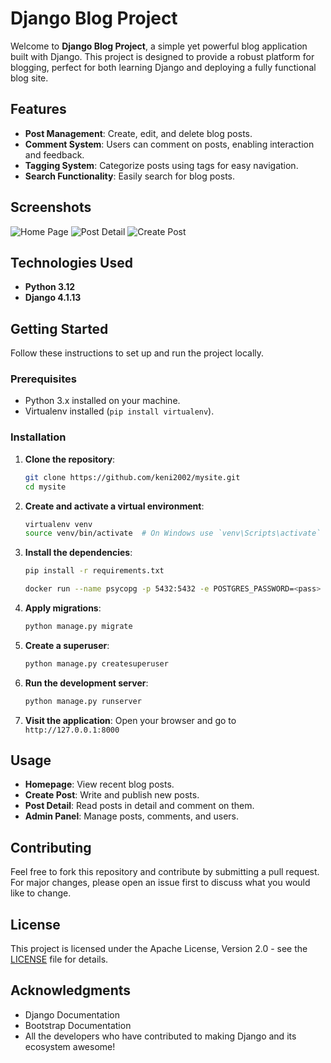 # Django Blog Project

Welcome to **Django Blog Project**, a simple yet powerful blog application built with Django. This project is designed to provide a robust platform for blogging, perfect for both learning Django and deploying a fully functional blog site.

## Features

- **Post Management**: Create, edit, and delete blog posts.
- **Comment System**: Users can comment on posts, enabling interaction and feedback.
- **Tagging System**: Categorize posts using tags for easy navigation.
- **Search Functionality**: Easily search for blog posts.

## Screenshots

![Home Page](screenshots/home.png)
![Post Detail](screenshots/post_detail.png)
![Create Post](screenshots/create_post.png)

## Technologies Used

- **Python 3.12**
- **Django 4.1.13**


## Getting Started

Follow these instructions to set up and run the project locally.

### Prerequisites

- Python 3.x installed on your machine.
- Virtualenv installed (`pip install virtualenv`).

### Installation

1. **Clone the repository**:
   ```sh
   git clone https://github.com/keni2002/mysite.git
   cd mysite
   ```

2. **Create and activate a virtual environment**:
   ```sh
   virtualenv venv
   source venv/bin/activate  # On Windows use `venv\Scripts\activate`
   ```

3. **Install the dependencies**:
   ```sh
   pip install -r requirements.txt
   ```

   ```sh
   docker run --name psycopg -p 5432:5432 -e POSTGRES_PASSWORD=<pass>  -d postgres
   ```

4. **Apply migrations**:
   ```sh
   python manage.py migrate
   ```

5. **Create a superuser**:
   ```sh
   python manage.py createsuperuser
   ```

6. **Run the development server**:
   ```sh
   python manage.py runserver
   ```

7. **Visit the application**:
   Open your browser and go to `http://127.0.0.1:8000`

## Usage

- **Homepage**: View recent blog posts.
- **Create Post**: Write and publish new posts.
- **Post Detail**: Read posts in detail and comment on them.
- **Admin Panel**: Manage posts, comments, and users.

## Contributing

Feel free to fork this repository and contribute by submitting a pull request. For major changes, please open an issue first to discuss what you would like to change.

## License

This project is licensed under the Apache License, Version 2.0 - see the [LICENSE](LICENSE) file for details.

## Acknowledgments

- Django Documentation
- Bootstrap Documentation
- All the developers who have contributed to making Django and its ecosystem awesome!

